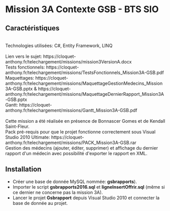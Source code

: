 # Mission 3A Contexte GSB - BTS SIO

## Caractéristiques

<br>
Technologies utilisées: C#, Entity Framework, LINQ
<br><br>
Lien vers le sujet: https://cloquet-anthony.fr/telechargement/missions/mission3VersionA.docx <br>
Tests fonctionnels: https://cloquet-anthony.fr/telechargement/missions/TestsFonctionnels_Mission3A-GSB.pdf <br>
Maquettages: https://cloquet-anthony.fr/telechargement/missions/MaquettageGestionMedecins_Mission3A-GSB.pptx & https://cloquet-anthony.fr/telechargement/missions/MaquettageDernierRapport_Mission3A-GSB.pptx <br>
Gantt: https://cloquet-anthony.fr/telechargement/missions/Gantt_Mission3A-GSB.pdf
<br><br>
Cette mission a été réalisée en présence de Bonnascer Gomes et de Kendall Saint-Fleur.<br>
Pack pré-requis pour que le projet fonctionne correctement sous Visual Studio 2010 Ultimate: https://cloquet-anthony.fr/telechargement/missions/PACK_Mission3A-GSB.rar
<br>
Gestion des médecins (ajouter, éditer, supprimer) et affichage du dernier rapport d'un médecin avec possibilité d'exporter le rapport en XML.

## Installation

* Créer une base de donnée MySQL nommée: **gsbrapports**).
* Importer le script **gsbrapports2016.sql** et **ligneInsertOffrir.sql** (même si ce dernier ne concerne pas la mission 3A).
* Lancer le projet **Gsbrapport** depuis Visual Studio 2010 et connecter la base de donnée au projet.

